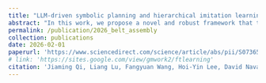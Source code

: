 ```yaml
---
title: "LLM-driven symbolic planning and hierarchical imitation learning for long-horizon deformable object assembly"
abstract: "In this work, we propose a novel and robust framework that tightly integrates LLM-driven symbolic planning with hierarchical imitation learning to enable reliable and generalizable solutions for deformable object assembly. <br/><img src='/images/publications/2026_belt_assembly.jpg'>"
permalink: /publication/2026_belt_assembly
collection: publications
date: 2026-02-01
paperurl: 'https://www.sciencedirect.com/science/article/abs/pii/S0736584525001504'
# link: 'https://sites.google.com/view/gmwork2/ftlearning'
citation: 'Jiaming Qi, Liang Lu, Fangyuan Wang, Hoi-Yin Lee, David Navarro-Alarcon, <u>Zeqing Zhang</u><sup>#</sup>, Peng Zhou<sup>#</sup> (2026). <br><i>Robotics and Computer-Integrated Manufacturing</i>.'
---
```


